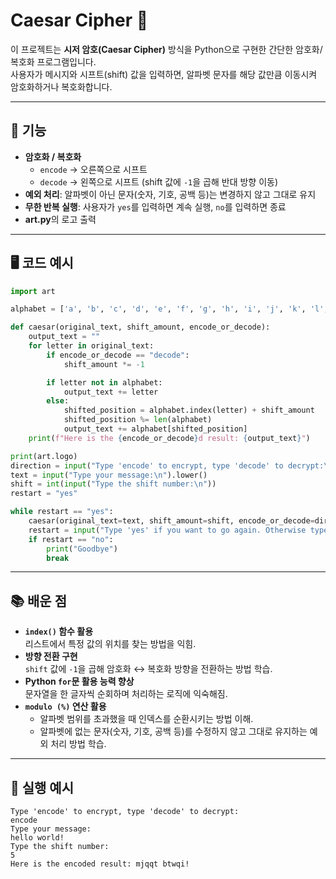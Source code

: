 # Caesar Cipher 🔐

이 프로젝트는 **시저 암호(Caesar Cipher)** 방식을 Python으로 구현한 간단한 암호화/복호화 프로그램입니다.  
사용자가 메시지와 시프트(shift) 값을 입력하면, 알파벳 문자를 해당 값만큼 이동시켜 암호화하거나 복호화합니다.  

---

## 📜 기능
- **암호화 / 복호화**  
  - `encode` → 오른쪽으로 시프트  
  - `decode` → 왼쪽으로 시프트 (shift 값에 `-1`을 곱해 반대 방향 이동)
- **예외 처리**: 알파벳이 아닌 문자(숫자, 기호, 공백 등)는 변경하지 않고 그대로 유지
- **무한 반복 실행**: 사용자가 `yes`를 입력하면 계속 실행, `no`를 입력하면 종료
- **art.py**의 로고 출력

---

## 🖥 코드 예시
```python
import art

alphabet = ['a', 'b', 'c', 'd', 'e', 'f', 'g', 'h', 'i', 'j', 'k', 'l', 'm', 'n', 'o', 'p', 'q', 'r', 's', 't', 'u', 'v', 'w', 'x', 'y', 'z']

def caesar(original_text, shift_amount, encode_or_decode):
    output_text = ""
    for letter in original_text:
        if encode_or_decode == "decode":
            shift_amount *= -1

        if letter not in alphabet:
            output_text += letter
        else:
            shifted_position = alphabet.index(letter) + shift_amount
            shifted_position %= len(alphabet)
            output_text += alphabet[shifted_position]
    print(f"Here is the {encode_or_decode}d result: {output_text}")

print(art.logo)
direction = input("Type 'encode' to encrypt, type 'decode' to decrypt:\n").lower()
text = input("Type your message:\n").lower()
shift = int(input("Type the shift number:\n"))
restart = "yes"

while restart == "yes":
    caesar(original_text=text, shift_amount=shift, encode_or_decode=direction)
    restart = input("Type 'yes' if you want to go again. Otherwise type 'no': ").strip().lower()
    if restart == "no":
        print("Goodbye")
        break 
```

---

## 📚 배운 점
- **`index()` 함수 활용**  
  리스트에서 특정 값의 위치를 찾는 방법을 익힘.
- **방향 전환 구현**  
  `shift` 값에 `-1`을 곱해 암호화 ↔ 복호화 방향을 전환하는 방법 학습.
- **Python `for`문 활용 능력 향상**  
  문자열을 한 글자씩 순회하며 처리하는 로직에 익숙해짐.
- **`modulo (%)` 연산 활용**  
  - 알파벳 범위를 초과했을 때 인덱스를 순환시키는 방법 이해.  
  - 알파벳에 없는 문자(숫자, 기호, 공백 등)를 수정하지 않고 그대로 유지하는 예외 처리 방법 학습.

---

## 🚀 실행 예시

```text
Type 'encode' to encrypt, type 'decode' to decrypt:
encode
Type your message:
hello world!
Type the shift number:
5
Here is the encoded result: mjqqt btwqi!
```
